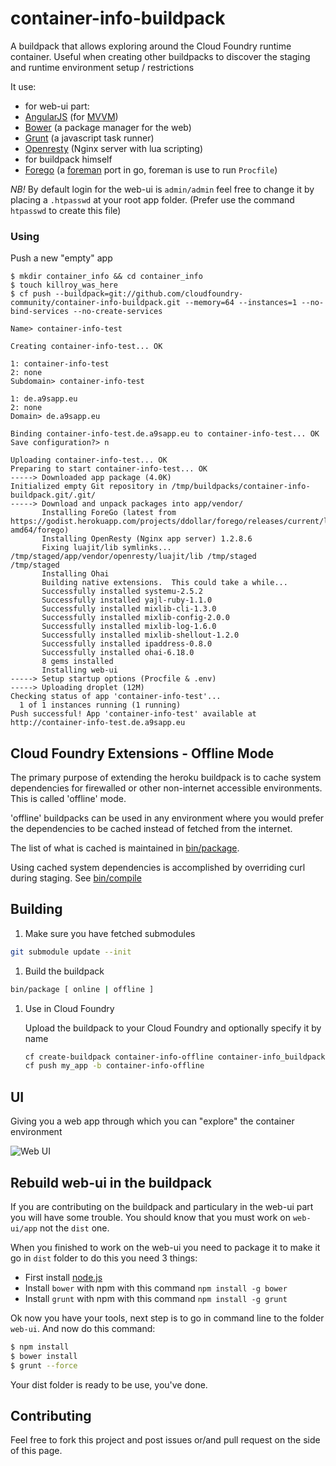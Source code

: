 container-info-buildpack
========================

A buildpack that allows exploring around the Cloud Foundry runtime container.  Useful when creating other buildpacks to discover the staging and runtime environment setup / restrictions

It use:
 - for web-ui part:
  - [AngularJS](https://angularjs.org/) (for [MVVM](http://khanlou.com/2014/03/model-view-whatever/))
  - [Bower](http://bower.io/) (a package manager for the web)
  - [Grunt](http://gruntjs.com/) (a javascript task runner)
  - [Openresty](http://openresty.org/) (Nginx server with lua scripting)
 - for buildpack himself
  - [Forego](https://github.com/ddollar/forego) (a [foreman](https://github.com/ddollar/foreman) port in go, foreman is use to run `Procfile`)

_NB!_ By default login for the web-ui is `admin/admin` feel free to change it by placing a `.htpasswd` at your root app folder. (Prefer use the command `htpasswd` to create this file)

### Using

Push a new "empty" app
```
$ mkdir container_info && cd container_info
$ touch killroy_was_here
$ cf push --buildpack=git://github.com/cloudfoundry-community/container-info-buildpack.git --memory=64 --instances=1 --no-bind-services --no-create-services

Name> container-info-test

Creating container-info-test... OK

1: container-info-test
2: none
Subdomain> container-info-test

1: de.a9sapp.eu
2: none
Domain> de.a9sapp.eu

Binding container-info-test.de.a9sapp.eu to container-info-test... OK
Save configuration?> n

Uploading container-info-test... OK
Preparing to start container-info-test... OK
-----> Downloaded app package (4.0K)
Initialized empty Git repository in /tmp/buildpacks/container-info-buildpack.git/.git/
-----> Download and unpack packages into app/vendor/
       Installing ForeGo (latest from https://godist.herokuapp.com/projects/ddollar/forego/releases/current/linux-amd64/forego)
       Installing OpenResty (Nginx app server) 1.2.8.6
       Fixing luajit/lib symlinks...
/tmp/staged/app/vendor/openresty/luajit/lib /tmp/staged
/tmp/staged
       Installing Ohai
       Building native extensions.  This could take a while...
       Successfully installed systemu-2.5.2
       Successfully installed yajl-ruby-1.1.0
       Successfully installed mixlib-cli-1.3.0
       Successfully installed mixlib-config-2.0.0
       Successfully installed mixlib-log-1.6.0
       Successfully installed mixlib-shellout-1.2.0
       Successfully installed ipaddress-0.8.0
       Successfully installed ohai-6.18.0
       8 gems installed
       Installing web-ui
-----> Setup startup options (Procfile & .env)
-----> Uploading droplet (12M)
Checking status of app 'container-info-test'...
  1 of 1 instances running (1 running)
Push successful! App 'container-info-test' available at http://container-info-test.de.a9sapp.eu

```

## Cloud Foundry Extensions - Offline Mode

The primary purpose of extending the heroku buildpack is to cache system dependencies for firewalled or other non-internet accessible environments. This is called 'offline' mode.

'offline' buildpacks can be used in any environment where you would prefer the dependencies to be cached instead of fetched from the internet.

The list of what is cached is maintained in [bin/package](bin/package).

Using cached system dependencies is accomplished by overriding curl during staging. See [bin/compile](bin/compile#L44-48)


## Building
1. Make sure you have fetched submodules

  ```bash
  git submodule update --init
  ```

1. Build the buildpack

  ```bash
  bin/package [ online | offline ]
  ```

1. Use in Cloud Foundry

    Upload the buildpack to your Cloud Foundry and optionally specify it by name

    ```bash
    cf create-buildpack container-info-offline container-info_buildpack-offline-v.zip 1
    cf push my_app -b container-info-offline
    ```

## UI

Giving you a web app through which you can "explore" the container environment

![Web UI](https://f.cloud.github.com/assets/227505/1314712/904f38ba-327a-11e3-97ea-0698d80a82b9.png)

## Rebuild web-ui in the buildpack

If you are contributing on the buildpack and particulary in the web-ui part you will have some trouble.
You should know that you must work on `web-ui/app` not the `dist` one.

When you finished to work on the web-ui you need to package it to make it go in `dist` folder to do this you need 3 things:

 - First install [node.js](http://nodejs.org/)
 - Install `bower` with npm with this command `npm install -g bower`
 - Install `grunt` with npm with this command `npm install -g grunt`

Ok now you have your tools, next step is to go in command line to the folder `web-ui`.
And now do this command:
```bash
$ npm install
$ bower install
$ grunt --force
```

Your dist folder is ready to be use, you've done.

## Contributing

Feel free to fork this project and post issues or/and pull request on the side of this page.

